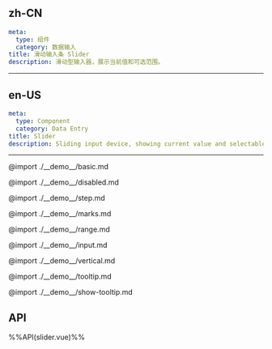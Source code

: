 ## zh-CN

```yaml
meta:
  type: 组件
  category: 数据输入
title: 滑动输入条 Slider
description: 滑动型输入器，展示当前值和可选范围。
```

---

## en-US

```yaml
meta:
  type: Component
  category: Data Entry
title: Slider
description: Sliding input device, showing current value and selectable range.
```

---

@import ./\_\_demo\_\_/basic.md

@import ./\_\_demo\_\_/disabled.md

@import ./\_\_demo\_\_/step.md

@import ./\_\_demo\_\_/marks.md

@import ./\_\_demo\_\_/range.md

@import ./\_\_demo\_\_/input.md

@import ./\_\_demo\_\_/vertical.md

@import ./\_\_demo\_\_/tooltip.md

@import ./\_\_demo\_\_/show-tooltip.md

## API

%%API(slider.vue)%%
